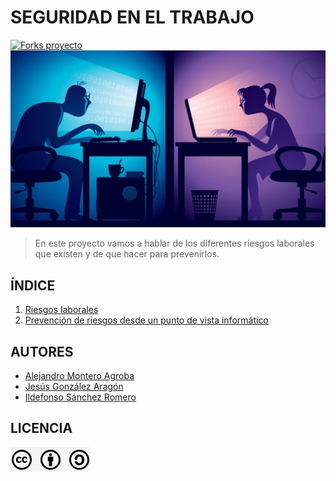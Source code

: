 # SEGURIDAD EN EL TRABAJO
[![Forks proyecto](https://img.shields.io/badge/Forks-red)](https://github.com/alemonterx/seguridad-trabajo-informatica/forks)
![Portada](img/portada.jpg)

> En este proyecto vamos a hablar de los diferentes riesgos laborales que existen y de que hacer para prevenirlos.

## ÍNDICE
1. [Riesgos laborales](riesgoslaborales.md)
2. [Prevención de riesgos desde un punto de vista informático](prevencion.md)

## AUTORES
* [Alejandro Montero Agroba](https://github.com/alemonterx)
* [Jesús González Aragón](https://github.com/JesusGonzalezAragon)
* [Ildefonso Sánchez Romero](https://github.com/Modalbos)

## LICENCIA
![Licencia](img/licencia.png)
